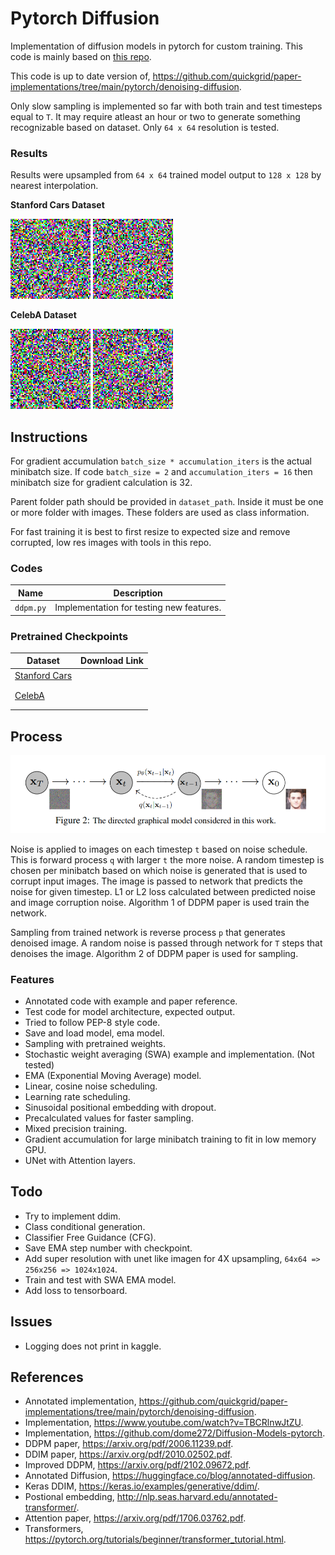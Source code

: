 # Pytorch Diffusion

Implementation of diffusion models in pytorch for custom training. This code is mainly based on [this repo](https://github.com/dome272/Diffusion-Models-pytorch).

This code is up to date version of, https://github.com/quickgrid/paper-implementations/tree/main/pytorch/denoising-diffusion.

Only slow sampling is implemented so far with both train and test timesteps equal to `T`.  It may require atleast an hour or two to generate something recognizable based on dataset. Only `64 x 64` resolution is tested. 


### Results

Results were upsampled from `64 x 64` trained model output to `128 x 128` by nearest interpolation.

**Stanford Cars Dataset**

![ddpm_cars](images/ddpm_cars.gif "ddpm_cars")
![ddpm_ema_cars](images/ddpm_ema_cars.gif "ddpm_ema_cars")

**CelebA Dataset**

![ddpm_celeba](images/ddpm_celeba.gif "ddpm_celeba")
![ddpm_ema_celeba](images/ddpm_ema_celeba.gif "ddpm_ema_celeba")



## Instructions

For gradient accumulation `batch_size * accumulation_iters` is the actual minibatch size. If code `batch_size = 2` and `accumulation_iters = 16` then minibatch size for gradient calculation is 32.

Parent folder path should be provided in `dataset_path`. Inside it must be one or more folder with images. These folders are used as class information.

For fast training it is best to first resize to expected size and remove corrupted, low res images with tools in this repo.



### Codes

| Name | Description |
| ----------- | ----------- |
| `ddpm.py` | Implementation for testing new features. |


### Pretrained Checkpoints

| Dataset | Download Link |
| ----------- | ----------- |
| [Stanford Cars]() |  |
|  |  |
|  |  |
| [CelebA]() |  |
|  |  |
|  |  |


## Process

![ddpm_diagram](images/ddpm_diagram.png "ddpm_diagram")


Noise is applied to images on each timestep `t` based on noise schedule. This is forward process `q` with larger `t` the more noise. A random timestep is chosen per minibatch based on which noise is generated that is used to corrupt input images. The image is passed to network that predicts the noise for given timestep. L1 or L2 loss calculated between predicted noise and image corruption noise. Algorithm 1 of DDPM paper is used train the network.

Sampling from trained network is reverse process `p` that generates denoised image. A random noise is passed through network for `T` steps that denoises the image. Algorithm 2 of DDPM paper is used for sampling.


### Features

- Annotated code with example and paper reference.
- Test code for model architecture, expected output.
- Tried to follow PEP-8 style code.
- Save and load model, ema model.
- Sampling with pretrained weights.
- Stochastic weight averaging (SWA) example and implementation. (Not tested)
- EMA (Exponential Moving Average) model.
- Linear, cosine noise scheduling.
- Learning rate scheduling.
- Sinusoidal positional embedding with dropout.
- Precalculated values for faster sampling.
- Mixed precision training.
- Gradient accumulation for large minibatch training to fit in low memory GPU.
- UNet with Attention layers.




## Todo

- Try to implement ddim.
- Class conditional generation.
- Classifier Free Guidance (CFG).
- Save EMA step number with checkpoint.
- Add super resolution with unet like imagen for 4X upsampling, `64x64 => 256x256 => 1024x1024`.
- Train and test with SWA EMA model. 
- Add loss to tensorboard.


## Issues

- Logging does not print in kaggle.

## References

- Annotated implementation, https://github.com/quickgrid/paper-implementations/tree/main/pytorch/denoising-diffusion.
- Implementation, https://www.youtube.com/watch?v=TBCRlnwJtZU.
- Implementation, https://github.com/dome272/Diffusion-Models-pytorch.
- DDPM paper, https://arxiv.org/pdf/2006.11239.pdf.
- DDIM paper, https://arxiv.org/pdf/2010.02502.pdf.
- Improved DDPM, https://arxiv.org/pdf/2102.09672.pdf.
- Annotated Diffusion, https://huggingface.co/blog/annotated-diffusion.
- Keras DDIM, https://keras.io/examples/generative/ddim/.
- Postional embedding, http://nlp.seas.harvard.edu/annotated-transformer/.
- Attention paper, https://arxiv.org/pdf/1706.03762.pdf.
- Transformers, https://pytorch.org/tutorials/beginner/transformer_tutorial.html.
